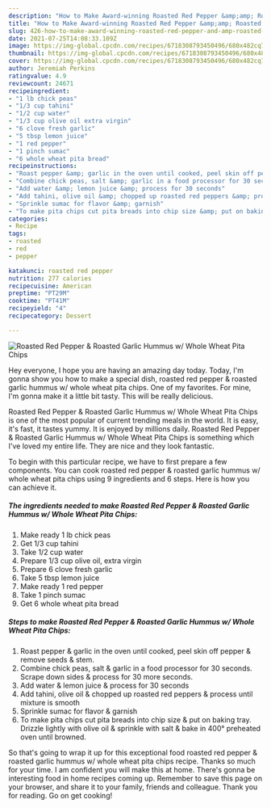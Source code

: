 ```yaml
---
description: "How to Make Award-winning Roasted Red Pepper &amp;amp; Roasted Garlic Hummus w/ Whole Wheat Pita Chips"
title: "How to Make Award-winning Roasted Red Pepper &amp;amp; Roasted Garlic Hummus w/ Whole Wheat Pita Chips"
slug: 426-how-to-make-award-winning-roasted-red-pepper-and-amp-roasted-garlic-hummus-w-whole-wheat-pita-chips
date: 2021-07-25T14:08:33.109Z
image: https://img-global.cpcdn.com/recipes/6718308793450496/680x482cq70/roasted-red-pepper-roasted-garlic-hummus-w-whole-wheat-pita-chips-recipe-main-photo.jpg
thumbnail: https://img-global.cpcdn.com/recipes/6718308793450496/680x482cq70/roasted-red-pepper-roasted-garlic-hummus-w-whole-wheat-pita-chips-recipe-main-photo.jpg
cover: https://img-global.cpcdn.com/recipes/6718308793450496/680x482cq70/roasted-red-pepper-roasted-garlic-hummus-w-whole-wheat-pita-chips-recipe-main-photo.jpg
author: Jeremiah Perkins
ratingvalue: 4.9
reviewcount: 24671
recipeingredient:
- "1 lb chick peas"
- "1/3 cup tahini"
- "1/2 cup water"
- "1/3 cup olive oil extra virgin"
- "6 clove fresh garlic"
- "5 tbsp lemon juice"
- "1 red pepper"
- "1 pinch sumac"
- "6 whole wheat pita bread"
recipeinstructions:
- "Roast pepper &amp; garlic in the oven until cooked, peel skin off pepper &amp; remove seeds &amp; stem."
- "Combine chick peas, salt &amp; garlic in a food processor for 30 seconds. Scrape down sides &amp; process for 30 more seconds."
- "Add water &amp; lemon juice &amp; process for 30 seconds"
- "Add tahini, olive oil &amp; chopped up roasted red peppers &amp; process until mixture is smooth"
- "Sprinkle sumac for flavor &amp; garnish"
- "To make pita chips cut pita breads into chip size &amp; put on baking tray. Drizzle lightly with olive oil &amp; sprinkle with salt &amp; bake in 400° preheated oven until browned."
categories:
- Recipe
tags:
- roasted
- red
- pepper

katakunci: roasted red pepper 
nutrition: 277 calories
recipecuisine: American
preptime: "PT29M"
cooktime: "PT41M"
recipeyield: "4"
recipecategory: Dessert

---
```



![Roasted Red Pepper &amp; Roasted Garlic Hummus w/ Whole Wheat Pita Chips](https://img-global.cpcdn.com/recipes/6718308793450496/680x482cq70/roasted-red-pepper-roasted-garlic-hummus-w-whole-wheat-pita-chips-recipe-main-photo.jpg)

Hey everyone, I hope you are having an amazing day today. Today, I'm gonna show you how to make a special dish, roasted red pepper &amp; roasted garlic hummus w/ whole wheat pita chips. One of my favorites. For mine, I'm gonna make it a little bit tasty. This will be really delicious.

Roasted Red Pepper &amp; Roasted Garlic Hummus w/ Whole Wheat Pita Chips is one of the most popular of current trending meals in the world. It is easy, it's fast, it tastes yummy. It is enjoyed by millions daily. Roasted Red Pepper &amp; Roasted Garlic Hummus w/ Whole Wheat Pita Chips is something which I've loved my entire life. They are nice and they look fantastic.




To begin with this particular recipe, we have to first prepare a few components. You can cook roasted red pepper &amp; roasted garlic hummus w/ whole wheat pita chips using 9 ingredients and 6 steps. Here is how you can achieve it.

<!--inarticleads1-->

##### The ingredients needed to make Roasted Red Pepper &amp; Roasted Garlic Hummus w/ Whole Wheat Pita Chips:

1. Make ready 1 lb chick peas
1. Get 1/3 cup tahini
1. Take 1/2 cup water
1. Prepare 1/3 cup olive oil, extra virgin
1. Prepare 6 clove fresh garlic
1. Take 5 tbsp lemon juice
1. Make ready 1 red pepper
1. Take 1 pinch sumac
1. Get 6 whole wheat pita bread




<!--inarticleads2-->

##### Steps to make Roasted Red Pepper &amp; Roasted Garlic Hummus w/ Whole Wheat Pita Chips:

1. Roast pepper &amp; garlic in the oven until cooked, peel skin off pepper &amp; remove seeds &amp; stem.
1. Combine chick peas, salt &amp; garlic in a food processor for 30 seconds. Scrape down sides &amp; process for 30 more seconds.
1. Add water &amp; lemon juice &amp; process for 30 seconds
1. Add tahini, olive oil &amp; chopped up roasted red peppers &amp; process until mixture is smooth
1. Sprinkle sumac for flavor &amp; garnish
1. To make pita chips cut pita breads into chip size &amp; put on baking tray. Drizzle lightly with olive oil &amp; sprinkle with salt &amp; bake in 400° preheated oven until browned.




So that's going to wrap it up for this exceptional food roasted red pepper &amp; roasted garlic hummus w/ whole wheat pita chips recipe. Thanks so much for your time. I am confident you will make this at home. There's gonna be interesting food in home recipes coming up. Remember to save this page on your browser, and share it to your family, friends and colleague. Thank you for reading. Go on get cooking!
